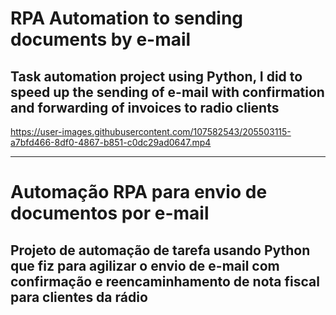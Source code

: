 # RPA Automation to sending documents by e-mail
## Task automation project using Python, I did to speed up the sending of e-mail with confirmation and forwarding of invoices to radio clients

https://user-images.githubusercontent.com/107582543/205503115-a7bfd466-8df0-4867-b851-c0dc29ad0647.mp4

---
# Automação RPA para envio de documentos por e-mail
## Projeto de automação de tarefa usando Python que fiz para agilizar o envio de e-mail com confirmação e reencaminhamento de nota fiscal para clientes da rádio

